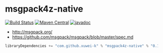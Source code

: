 # msgpack4z-native

[![Build Status](https://secure.travis-ci.org/msgpack4z/msgpack4z-native.png?branch=master)](http://travis-ci.org/msgpack4z/msgpack4z-native)
[![Maven Central](https://maven-badges.herokuapp.com/maven-central/com.github.xuwei-k/msgpack4z-native_2.11/badge.svg)](https://maven-badges.herokuapp.com/maven-central/com.github.xuwei-k/msgpack4z-native_2.11)
[![javadoc](http://javadoc-badge.appspot.com/com.github.xuwei-k/msgpack4z-native_2.11.svg?label=javadoc)](http://javadoc-badge.appspot.com/com.github.xuwei-k/msgpack4z-native_2.11)

- <http://msgpack.org/>
- <https://github.com/msgpack/msgpack/blob/master/spec.md>

```scala
libraryDependencies += "com.github.xuwei-k" % "msgpack4z-native" % "0.1.0"
```
